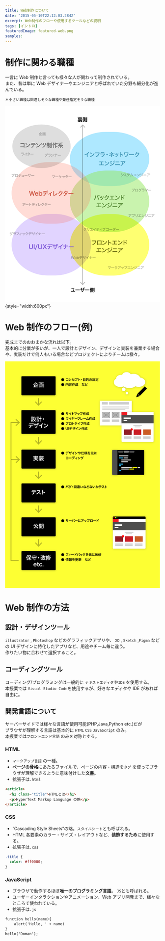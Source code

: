 ```yaml
---
title: Web制作について
date: "2015-05-10T22:12:03.284Z"
excerpt: Web制作のフローや使用するツールなどの説明
tags: [イントロ]
featuredImage: featured-web.png
samples:
---
```


# 制作に関わる職種

一言に Web 制作と言っても様々な人が関わって制作されている。  
また、昔は単に Web デザイナーやエンジニアと呼ばれていた分野も細分化が進んでいる。

<small>＊小さい職種は関連しそうな職種や兼任指定そうな職種</small>

![役割・職種](web-developer.png){style="width:600px"}

# Web 制作のフロー(例)

完成までのおおまかな流れは以下。  
基本的に分業が多いが、一人で設計とデザイン、デザインと実装を兼業する場合や、実装だけで何人もいる場合などプロジェクトによりチームは様々。

![フロー](./dev-flow.png)

# Web 制作の方法

## 設計・デザインツール

`illustrator` , `Photoshop` などのグラフィックアプリや、 `XD` , `Sketch` ,`Figma` などの UI デザインに特化したアプリなど、用途やチーム毎に違う。  
作りたい物に合わせて選択すること。

## コーディングツール

コーディング/プログラミングは一般的に `テキストエディタ`や`IDE` を使用する。  
本授業では `Visual Studio Code`を使用するが、好きなエディタや IDE があれば自由に。

## 開発言語について

サーバーサイドでは様々な言語が使用可能(PHP,Java,Python etc.)だが  
ブラウザが理解する言語は基本的に `HTML` `CSS` `JavaScript` のみ。  
本授業では`フロントエンド言語` のみを対称とする。

### HTML

- `マークアップ言語` の一種。
- **ページの骨格**にあたるファイルで、ページの内容・構造を`タグ` を使ってブラウザが理解できるように意味付けした**文書**。
- 拡張子は`.html`

```html
<article>
  <h1 class="title">HTMLとは</h1>
  <p>HyperText Markup Language の略</p>
</article>
```

### CSS

- ”Cascading Style Sheets”の略。`スタイルシート`とも呼ばれる。
- HTML 各要素のカラー・サイズ・レイアウトなど、**装飾するため**に使用する。
- 拡張子は`.css`

```css
.title {
  color: #ff0000;
}
```

### JavaScript

- ブラウザで動作するほぼ**唯一のプログラミング言語**。 `JS`とも呼ばれる。
- ユーザーインタラクションやアニメーション、Web アプリ開発まで、様々なところで使われている。
- 拡張子は`.js`

```JS
function hello(name){
    alert('Hello, ' + name)
}
hello('Doman');
```
